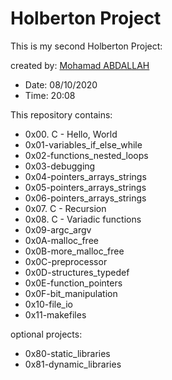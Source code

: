 # Holberton Project

This is my second Holberton Project:

created by: [Mohamad ABDALLAH](https://www.linkedin.com/in/m-abdallah/)

* Date: 08/10/2020
* Time: 20:08

This repository contains:

* 0x00. C - Hello, World
* 0x01-variables_if_else_while
* 0x02-functions_nested_loops
* 0x03-debugging
* 0x04-pointers_arrays_strings
* 0x05-pointers_arrays_strings
* 0x06-pointers_arrays_strings
* 0x07. C - Recursion
* 0x08. C - Variadic functions
* 0x09-argc_argv
* 0x0A-malloc_free
* 0x0B-more_malloc_free
* 0x0C-preprocessor
* 0x0D-structures_typedef
* 0x0E-function_pointers
* 0x0F-bit_manipulation
* 0x10-file_io
* 0x11-makefiles


optional projects:

* 0x80-static_libraries
* 0x81-dynamic_libraries

